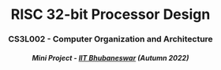 <h1 align = "center"> RISC 32-bit Processor Design </h1>
<h3 align="center"> CS3L002 - Computer Organization and Architecture </h3>
<h5 align="center"> Mini Project - <a href="https://www.iitbbs.ac.in/">IIT Bhubaneswar</a> (Autumn 2022) </h5>
